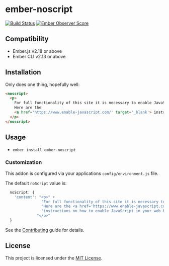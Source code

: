 # ember-noscript

[![Build Status](https://travis-ci.org/jrjohnson/ember-noscript.svg)](https://travis-ci.org/jrjohnson/ember-noscript)
[![Ember Observer Score](http://emberobserver.com/badges/ember-noscript.svg)](http://emberobserver.com/addons/ember-noscript)

Compatibility
------------------------------------------------------------------------------

* Ember.js v2.18 or above
* Ember CLI v2.13 or above


Installation
------------------------------------------------------------------------------

Only does one thing, hopefully well:

```html
<noscript>
  <p>
    For full functionality of this site it is necessary to enable JavaScript.  
    Here are the
    <a href='https://www.enable-javascript.com/' target='_blank'> instructions how to enable JavaScript in your web browser</a>.
  </p>
</noscript>
```

## Usage

* `ember install ember-noscript`

### Customization
This addon is configured via your applications `config/environment.js` file.

The default `noScript` value is:

```javascript
  noScript: {
    'content': "<p>" +
                "For full functionality of this site it is necessary to enable JavaScript." +
                "Here are the <a href='https://www.enable-javascript.com/' target='_blank'>" +
                "instructions on how to enable JavaScript in your web browser</a>." +
              "</p>"
  }
```

See the [Contributing](CONTRIBUTING.md) guide for details.


License
------------------------------------------------------------------------------

This project is licensed under the [MIT License](LICENSE.md).
